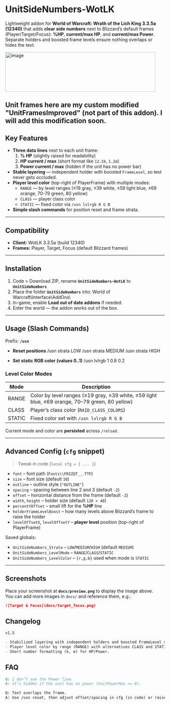 # UnitSideNumbers-WotLK

Lightweight addon for **World of Warcraft: Wrath of the Lich King 3.3.5a (12340)** that adds **clear side numbers** next to Blizzard’s default frames (Player/Target/Focus): **%HP**, **current/max HP**, and **current/max Power**. Separate holders and boosted frame levels ensure nothing overlaps or hides the text.

<img width="474" height="125" alt="image" src="https://github.com/user-attachments/assets/e7cba24b-6e1c-4088-94c3-0a06f5621fc5" />

## Unit frames here are my custom modified "UnitFramesImproved" (not part of this addon). I will add this modification soon.

## Key Features

- **Three data lines** next to each unit frame:
  1. **% HP** (slightly raised for readability)
  2. **HP current / max** (short format like `12.5k`, `1.2m`)
  3. **Power current / max** (hidden if the unit has no power bar)
- **Stable layering** — independent holder with boosted `FrameLevel`, so text never gets occluded.
- **Player level color** (top-right of PlayerFrame) with multiple modes:
  - `RANGE` — by level ranges (≤19 gray, ≤39 white, ≤59 light blue, ≤69 orange, 70-79 green, 80 yellow)
  - `CLASS` — player class color
  - `STATIC` — fixed color via `/usn lvlrgb R G B`
- **Simple slash commands** for position reset and frame strata.

---

## Compatibility

- **Client:** WotLK 3.3.5a (build 12340)
- **Frames:** Player, Target, Focus (default Blizzard frames)

---

## Installation

1. Code > Download ZIP, rename **`UnitSideNumbers-WotLK`** to **`UnitSideNumbers`**
2. Place the folder **`UnitSideNumbers`** into: World of Warcraft\Interface\AddOns\
3. In-game, enable **Load out of date addons** if needed.
4. Enter the world — the addon works out of the box.

---

## Usage (Slash Commands)

Prefix: **`/usn`**

- **Reset positions**
  /usn strata LOW
  /usn strata MEDIUM
  /usn strata HIGH

- **Set static RGB color (values 0..1)**
  /usn lvlrgb 1 0.8 0.2

### Level Color Modes

| Mode   | Description                                                                                     |
| ------ | ----------------------------------------------------------------------------------------------- |
| RANGE  | Color by level ranges (≤19 gray, ≤39 white, ≤59 light blue, ≤69 orange, 70–79 green, 80 yellow) |
| CLASS  | Player’s class color (`RAID_CLASS_COLORS`)                                                      |
| STATIC | Fixed color set with `/usn lvlrgb R G B`                                                        |

Current mode and color are **persisted** across `/reload`.

---

## Advanced Config (`cfg` snippet)

> Tweak in code (`local cfg = { ... }`)

- `font` – font path (`Fonts\\FRIZQT__.TTF`)
- `size` – font size (default `10`)
- `outline` – outline style (`"OUTLINE"`)
- `spacing` – spacing between line 2 and 3 (default `-2`)
- `offset` – horizontal distance from the frame (default `-2`)
- `width`, `height` – holder size (default `120 × 40`)
- `percentYOffset` – small lift for the **%HP** line
- `holderFrameLevelBoost` – how many levels above Blizzard’s frame to raise the holder
- `levelOffsetX`, `levelOffsetY` – **player level** position (top-right of PlayerFrame)

Saved globals:

- `UnitSideNumbers_Strata` – `LOW`/`MEDIUM`/`HIGH` (default `MEDIUM`)
- `UnitSideNumbers_LevelMode` – `RANGE`/`CLASS`/`STATIC`
- `UnitSideNumbers_LevelColor` – `{r,g,b}` used when mode is `STATIC`

---

## Screenshots

Place your screenshot at **`docs/preview.png`** to display the image above.  
You can add more images in `docs/` and reference them, e.g.:

```md
![Target & Focus](docs/target_focus.png)
```

## Changelog

```md
v1.5

- Stabilized layering with independent holders and boosted FrameLevel so %HP is never hidden.
- Player level color by range (RANGE) with alternatives CLASS and STATIC.
- Short number formatting (k, m) for HP/Power.
```

## FAQ

```md
Q: I don’t see the Power line.
A: It’s hidden if the unit has no power (UnitPowerMax == 0).

Q: Text overlaps the frame.
A: Use /usn reset, then adjust offset/spacing in cfg (in code) or raise strata with /usn strata HIGH.
```
